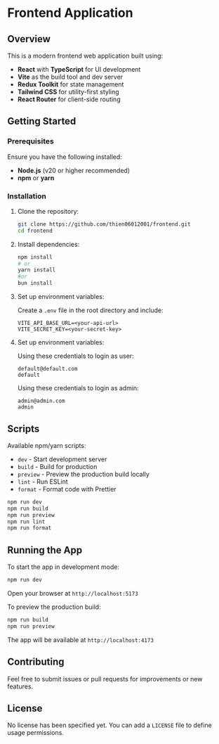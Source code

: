 # Frontend Application

## Overview

This is a modern frontend web application built using:

- **React** with **TypeScript** for UI development
- **Vite** as the build tool and dev server
- **Redux Toolkit** for state management
- **Tailwind CSS** for utility-first styling
- **React Router** for client-side routing

## Getting Started

### Prerequisites

Ensure you have the following installed:

- **Node.js** (v20 or higher recommended)
- **npm** or **yarn**

### Installation

1. Clone the repository:

   ```bash
   git clone https://github.com/thien06012001/frontend.git
   cd frontend
   ```

2. Install dependencies:

   ```bash
   npm install
   # or
   yarn install
   #or
   bun install
   ```

3. Set up environment variables:

   Create a `.env` file in the root directory and include:

   ```env
   VITE_API_BASE_URL=<your-api-url>
   VITE_SECRET_KEY=<your-secret-key>
   ```

4. Set up environment variables:

   Using these credentials to login as user:

   ```env
   default@default.com
   default
   ```

   Using these credentials to login as admin:

   ```env
   admin@admin.com
   admin
   ```

## Scripts

Available npm/yarn scripts:

- `dev` - Start development server
- `build` - Build for production
- `preview` - Preview the production build locally
- `lint` - Run ESLint
- `format` - Format code with Prettier

```bash
npm run dev
npm run build
npm run preview
npm run lint
npm run format
```

## Running the App

To start the app in development mode:

```bash
npm run dev
```

Open your browser at `http://localhost:5173`

To preview the production build:

```bash
npm run build
npm run preview
```

The app will be available at `http://localhost:4173`

## Contributing

Feel free to submit issues or pull requests for improvements or new features.

## License

No license has been specified yet. You can add a `LICENSE` file to define usage permissions.
